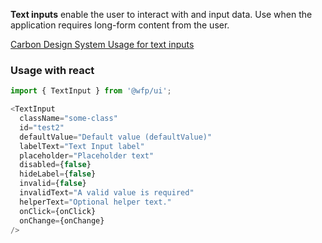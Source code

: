 **Text inputs** enable the user to interact with and input data. Use when the application requires long-form content from the user.

[Carbon Design System Usage for text inputs](https://next.carbondesignsystem.com/components/text-input)

### Usage with react
```js
import { TextInput } from '@wfp/ui';
```

```js
<TextInput  
  className="some-class"
  id="test2"
  defaultValue="Default value (defaultValue)"
  labelText="Text Input label"
  placeholder="Placeholder text"
  disabled={false}
  hideLabel={false}
  invalid={false}
  invalidText="A valid value is required"
  helperText="Optional helper text."
  onClick={onClick}
  onChange={onChange}
/>